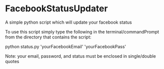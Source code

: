 FacebookStatusUpdater
=====================

A simple python script which will update your facebook status

To use this script simply type the following in the terminal/commandPrompt from the directory that contains the script:

python status.py 'yourFacebookEmail' 'yourFacebookPass' 

Note: your email, password, and status must be enclosed in single/double quotes
